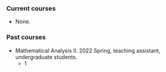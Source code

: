 ### Current courses
* None.

### Past courses
* Mathematical Analysis II. 2022 Spring, teaching assistant, undergraduate students.
  * 1  
